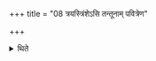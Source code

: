 +++
title = "08 त्रयस्त्रिंशेऽसि तन्तूनाम् पवित्रेण"

+++

<details><summary>थिते</summary>

8. With trayastrimso'si...[^1] the sacrificer addresses the rope while it is being taken.  


[^2]: TB III.7.4.12.
</details>
